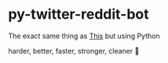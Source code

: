 # py-twitter-reddit-bot

The exact same thing as <a href="https://github.com/guias12/reddit-and-twitter-bot">This</a> but using Python
  
harder, better, faster, stronger, cleaner 🐍
